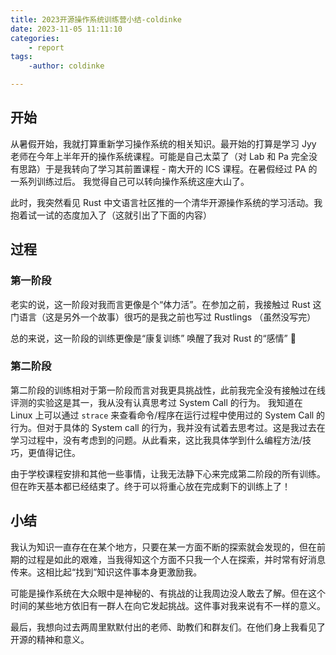 ```yaml
---
title: 2023开源操作系统训练营小结-coldinke
date: 2023-11-05 11:11:10
categories:
    - report
tags:
    -author: coldinke

---
```


## 开始

从暑假开始，我就打算重新学习操作系统的相关知识。最开始的打算是学习 Jyy 老师在今年上半年开的操作系统课程。可能是自己太菜了（对 Lab 和 Pa 完全没有思路）于是我转向了学习其前置课程 - 南大开的 ICS 课程。在暑假经过 PA 的一系列训练过后。 我觉得自己可以转向操作系统这座大山了。

此时，我突然看见 Rust 中文语言社区推的一个清华开源操作系统的学习活动。我抱着试一试的态度加入了（这就引出了下面的内容）

## 过程

### 第一阶段

老实的说，这一阶段对我而言更像是个“体力活”。在参加之前，我接触过 Rust 这门语言（这是另外一个故事）很巧的是我之前也写过 Rustlings （虽然没写完）

总的来说，这一阶段的训练更像是“康复训练” 唤醒了我对 Rust 的“感情” 🤪

### 第二阶段

第二阶段的训练相对于第一阶段而言对我更具挑战性，此前我完全没有接触过在线评测的实验这是其一，我从没有认真思考过 System Call 的行为。 我知道在 Linux 上可以通过 `strace` 来查看命令/程序在运行过程中使用过的 System Call 的行为。但对于具体的 System call 的行为，我并没有试着去思考过。这是我过去在学习过程中，没有考虑到的问题。从此看来，这比我具体学到什么编程方法/技巧，更值得记住。

由于学校课程安排和其他一些事情，让我无法静下心来完成第二阶段的所有训练。但在昨天基本都已经结束了。终于可以将重心放在完成剩下的训练上了！

## 小结

我认为知识一直存在在某个地方，只要在某一方面不断的探索就会发现的，但在前期的过程是如此的艰难，当我得知这个方面不只我一个人在探索，并时常有好消息传来。这相比起“找到”知识这件事本身更激励我。

可能是操作系统在大众眼中是神秘的、有挑战的让我周边没人敢去了解。但在这个时间的某些地方依旧有一群人在向它发起挑战。这件事对我来说有不一样的意义。

最后，我想向过去两周里默默付出的老师、助教们和群友们。在他们身上我看见了开源的精神和意义。